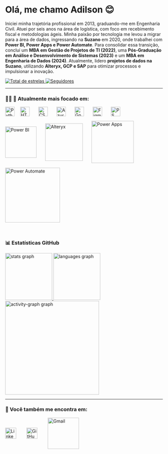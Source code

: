 # Olá, me chamo Adilson 😊  

<div>
  <p>
   Iniciei minha trajetória profissional em 2013, graduando-me em Engenharia Civil. Atuei por seis anos na área de logística, com foco em recebimento fiscal e metodologias ágeis.   
   Minha paixão por tecnologia me levou a migrar para a área de dados, ingressando na <strong>Suzano</strong> em 2020, onde trabalhei com <strong>Power BI, Power Apps e Power Automate</strong>.  
   Para consolidar essa transição, concluí um <strong>MBA em Gestão de Projetos de TI (2022)</strong>, uma <strong>Pós-Graduação em Análise e Desenvolvimento de Sistemas (2023)</strong> e um <strong>MBA em Engenharia de Dados (2024)</strong>. 
   Atualmente, lidero <strong>projetos de dados na Suzano</strong>, utilizando <strong>Alteryx, GCP e SAP</strong> para otimizar processos e impulsionar a inovação.
  </p>
</div>
  

<p align="left">
    <a href="https://github.com/adilsonssdev?tab=repositories&sort=stargazers">
        <img 
            alt="Total de estrelas" 
            title="Total de estrelas GitHub" 
            src="https://custom-icon-badges.demolab.com/github/stars/adilsonssdev?color=55960c&style=for-the-badge&labelColor=488207&logo=star&label=estrelas"
        />
    </a>
    <a href="https://github.com/adilsonssdevich?tab=followers">
        <img 
            alt="Seguidores" 
            title="Me siga no GitHub" 
            src="https://custom-icon-badges.demolab.com/github/followers/adilsonssdev?color=236ad3&labelColor=1155ba&style=for-the-badge&logo=github&label=Seguidores&logoColor=white"
        />
    </a>
</p>

---

### 👨‍💻 🚀 Atualmente mais focado em:  

<div style="display: flex; gap: 15px; align-items: center; flex-wrap: wrap;">
  <img 
    align="left" 
    alt="Python"
    title="Python" 
    width="30px" 
    style="padding-right: 0px;" 
    src="https://cdn.jsdelivr.net/gh/devicons/devicon@latest/icons/python/python-original.svg" 
  />
  <img 
    align="left" 
    alt="HTML"
    title="HTML" 
    width="30px" 
    style="padding-right: 10px;" 
    src="https://cdn.jsdelivr.net/gh/devicons/devicon@latest/icons/html5/html5-original.svg" 
/>
<img 
    align="left" 
    alt="CSS" 
    title="CSS"
    width="30px" 
    style="padding-right: 10px;" 
    src="https://cdn.jsdelivr.net/gh/devicons/devicon@latest/icons/css3/css3-original.svg" 
/>
  <img 
    align="left" 
    alt="Azure SQL"
    title="Azure SQL" 
    width="30px" 
    style="padding-right: 10px;" 
    src="https://skillicons.dev/icons?i=mysql"
  />
  <img 
    align="left" 
    alt="Google Cloud"
    title="Google Cloud" 
    width="30px" 
    style="padding-right: 10px;" 
    src="https://cdn.jsdelivr.net/gh/devicons/devicon@latest/icons/googlecloud/googlecloud-original.svg" 
  />
    <img 
    align="left" 
    alt="Figma"
    title="Figma" 
    width="30px" 
    style="padding-right: 10px;" 
    src="https://cdn.jsdelivr.net/gh/devicons/devicon@latest/icons/figma/figma-original.svg" 
    />
 <img 
    align="left" 
    alt="PS"
    title="PS" 
    width="30px" 
    style="padding-right: 10px;" 
    src="https://skillicons.dev/icons?i=ps" 
  />
  <img 
    align="left" 
    alt="Power BI"
    title="Power BI" 
    width="100px" 
    style="padding-right: 10px;" 
    src="https://img.shields.io/badge/power_bi-F2C811?style=flat-square&logo=powerbi&logoColor=black" 
  />
  <img 
    align="left" 
    alt="Alteryx"
    title="Alteryx" 
    width="120px" 
    style="padding-right: 10px;" 
    src="https://img.shields.io/badge/Alteryx-0078D4?style=flat-square&logo=alteryx&logoColor=white" 
  />
  <img 
    align="left" 
    alt="Power Apps"
    title="Power Apps" 
    width="135px" 
    style="padding-right: 10px;" 
    src="https://img.shields.io/badge/Power%20Apps-742774?style=flat-square&logo=powerapps&logoColor=white" 
  />
  <img 
    align="left" 
    alt="Power Automate"
    title="Power Automate" 
    width="175px" 
    style="padding-right: 10px;" 
    src="https://img.shields.io/badge/Power%20Automate-0066FF?style=flat-square&logo=powerautomate&logoColor=white" 
  />
</div>

<br clear="both"/> <!-- Limpa os floats das imagens -->

### 📊 Estatísticas GitHub

<div align="left">
  <a href="https://github.com/adilsonssdev">
    <div align="left">
      <img src="https://github-readme-stats.vercel.app/api?username=adilsonssdev&hide_title=false&hide_rank=false&show_icons=true&include_all_commits=true&count_private=true&disable_animations=false&theme=dark&locale=pt-br&hide_border=false&order=1&custom_title=Minhas%20Estat%C3%ADsticas" height="150" alt="stats graph"  />
      <img src="https://github-readme-stats.vercel.app/api/top-langs?username=adilsonssdev&locale=pt-br&hide_title=false&layout=compact&card_width=320&langs_count=5&theme=dark&hide_border=false&order=2" height="150" alt="languages graph"  />
      <img src="https://github-readme-activity-graph.vercel.app/graph?username=adilsonssdev&radius=16&theme=one-dark&area=true&order=5&hide_border=false&hide_title=false" height="300" alt="activity-graph graph"  />
</div>
  </a>
</div>


 ---

### 🔎 Você também me encontra em:

<div style="display: flex; gap: 20px; align-items: center; flex-wrap: wrap;">
  <a href="https://www.linkedin.com/in/adilson-santos-santana-99185289/">
      <img 
        align="left" 
        alt="LinkedIn"
        title="LinkedIn" 
        width="35px" 
        style="padding-right: 10px;" 
        src="https://cdn.jsdelivr.net/gh/devicons/devicon@latest/icons/linkedin/linkedin-original.svg" 
        />
  </a>
  <a href="https://github.com/adilsonssdev">
      <img 
        align="left" 
        alt="GitHub"
        title="GitHub" 
        width="35x" 
        style="padding-right: 10px;" 
        src="https://cdn.jsdelivr.net/gh/devicons/devicon@latest/icons/github/github-original.svg"
      />
  </a>
  <a href="mailto:pradilsonsantana@gmail.com?subject=Contato&body=Olá, gostaria de falar sobre...">
     <img 
       align="left" 
       alt="Gmail"
       title="Gmail" 
       width="100px" 
       style="padding-right: 10px;" 
       src="https://img.shields.io/badge/Gmail-D14836?style=flat-square&logo=gmail&logoColor=white" 
     />
  </a>
</div>
